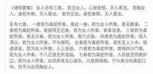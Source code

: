 > 《诸经要集》
> 女人亦有三害。
> 若见女人。心发欲想。灭人善法。
> 若触女人。身犯中罪。灭人善法。
> 若共交会。身犯重罪。灭人善法。
> 
> 复有七害。
> 一者若为毒蛇所害。害此一身。若为女人所害。害无数身。
> 二者若为毒蛇所害。害报得无记身。若为女人所害。害善法身。
> 三者若为毒蛇所害。害五识身。若为女人所害。害六识身。
> 四者若为毒蛇所害。得入清众。若为女人所害。不与僧同。
> 五者若为毒蛇所害。得生天上人中。值遇贤圣。若为女人所害。入三恶道。
> 六者若为毒蛇所害。故得四沙门果。若为女人所害。于八正道无所成益。
> 七者若为毒蛇所害。人则慈念而救护之。若为女人所害。众共弃舍无心喜乐。以是因缘故。宁以身分内毒蛇口中。终不以此而触女人。